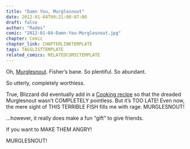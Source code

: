 ```yaml
---
title: "Damn You, Murglesnout"
date: 2012-01-04T09:21:00-07:00
draft: false
author: "Rades"
comic: "2012-01-04-Damn-You-Murglesnout.jpg"
chapter: Comic
chapter_link: CHAPTERLINKTEMPLATE
tags: TAGSLISTTEMPLATE
related_comics: RELATEDCOMICTEMPLATE
---
```


Oh, [Murglesnout](http://www.wowhead.com/item=53069). Fisher’s bane. So plentiful. So abundant. 


So utterly, completely worthless.


True, Blizzard did eventually add in a [Cooking recipe](http://www.wowhead.com/item=68687) so that the dreaded Murglesnout wasn’t COMPLETELY pointless. But it’s TOO LATE! Even now, the mere sight of THIS TERRIBLE FISH fills me with rage. MURGLESNOUT!


…however, it really does make a fun “gift” to give friends. 


If you want to MAKE THEM ANGRY!


MURGLESNOUT!

